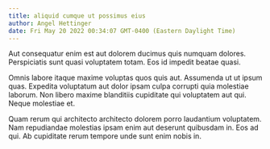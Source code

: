 ```yaml
---
title: aliquid cumque ut possimus eius
author: Angel Hettinger
date: Fri May 20 2022 00:34:07 GMT-0400 (Eastern Daylight Time)
---
```

Aut consequatur enim est aut dolorem ducimus quis numquam dolores. Perspiciatis sunt quasi voluptatem totam. Eos id impedit beatae quasi.

 Omnis labore itaque maxime voluptas quos quis aut. Assumenda ut ut ipsum quas. Expedita voluptatum aut dolor ipsam culpa corrupti quia molestiae laborum. Non libero maxime blanditiis cupiditate qui voluptatem aut qui. Neque molestiae et.

 Quam rerum qui architecto architecto dolorem porro laudantium voluptatem. Nam repudiandae molestias ipsam enim aut deserunt quibusdam in. Eos ad qui. Ab cupiditate rerum tempore unde sunt enim nobis in.